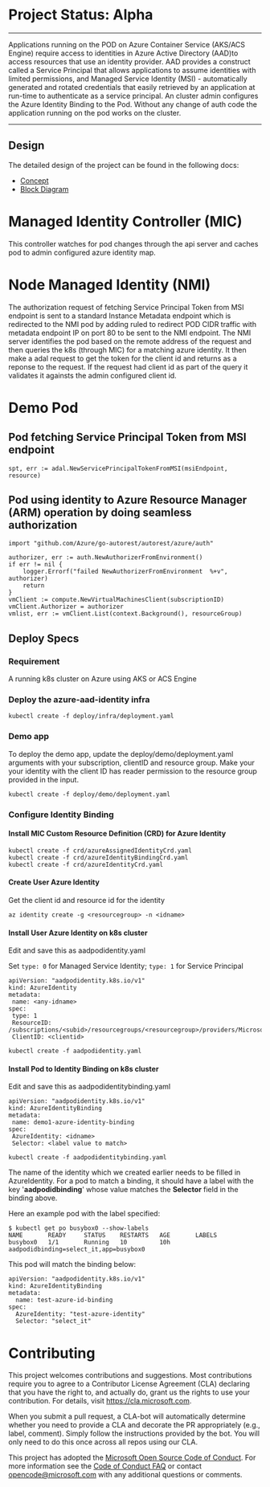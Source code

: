 # Project Status: Alpha

----

Applications running on the POD on Azure Container Service (AKS/ACS Engine) require access to identities in Azure Active Directory (AAD)to access resources that use an identity provider. AAD provides a construct called a Service Principal that allows applications to assume identities with limited permissions, and Managed Service Identity (MSI) - automatically generated and rotated credentials that easily retrieved by an application at run-time to authenticate as a service principal. 
An cluster admin configures the Azure Identity Binding to the Pod. Without any change of auth code the application running on the pod works on the cluster.

----

## Design

The detailed design of the project can be found in the following docs:

- [Concept](https://github.com/Azure/aad-pod-identity/blob/master/docs/design/concept.md)
- [Block Diagram](https://github.com/Azure/aad-pod-identity/blob/master/docs/design/concept.png)

# Managed Identity Controller (MIC)

This controller watches for pod changes through the api server and caches pod to admin configured azure identity map.

# Node Managed Identity (NMI)

The authorization request of fetching Service Principal Token from MSI endpoint is sent to a standard Instance Metadata endpoint which is redirected to the NMI pod by adding ruled to redirect POD CIDR traffic with metadata endpoint IP on port 80 to be sent to the NMI endpoint. The NMI server identifies the pod based on the remote address of the request and then queries the k8s (through MIC) for a matching azure identity. It then make a adal request to get the token for the client id and returns as a reponse to the request. If the request had client id as part of the query it validates it againsts the admin configured client id.

# Demo Pod 

## Pod fetching Service Principal Token from MSI endpoint 

```
spt, err := adal.NewServicePrincipalTokenFromMSI(msiEndpoint, resource)
```

## Pod using identity to Azure Resource Manager (ARM) operation by doing seamless authorization 

```
import "github.com/Azure/go-autorest/autorest/azure/auth"

authorizer, err := auth.NewAuthorizerFromEnvironment()
if err != nil {
	logger.Errorf("failed NewAuthorizerFromEnvironment  %+v", authorizer)
	return
}
vmClient := compute.NewVirtualMachinesClient(subscriptionID)
vmClient.Authorizer = authorizer
vmlist, err := vmClient.List(context.Background(), resourceGroup)
```

## Deploy Specs

### Requirement 

A running k8s cluster on Azure using AKS or ACS Engine 

### Deploy the azure-aad-identity infra 

```
kubectl create -f deploy/infra/deployment.yaml
```


### Demo app

To deploy the demo app, update the deploy/demo/deployment.yaml arguments with your subscription, clientID and resource group.
Make your your identity with the client ID has reader permission to the resource group provided in the input. 


```
kubectl create -f deploy/demo/deployment.yaml
```

### Configure Identity Binding 

#### Install MIC Custom Resource Definition (CRD) for Azure Identity 

```
kubectl create -f crd/azureAssignedIdentityCrd.yaml
kubectl create -f crd/azureIdentityBindingCrd.yaml
kubectl create -f crd/azureIdentityCrd.yaml
```

#### Create User Azure Identity 

Get the client id and resource id for the identity 
```
az identity create -g <resourcegroup> -n <idname>
```

#### Install User Azure Identity on k8s cluster 

Edit and save this as aadpodidentity.yaml

Set `type: 0` for Managed Service Identity; `type: 1` for Service Principal

```
apiVersion: "aadpodidentity.k8s.io/v1"
kind: AzureIdentity
metadata:
 name: <any-idname>
spec:
 type: 1
 ResourceID: /subscriptions/<subid>/resourcegroups/<resourcegroup>/providers/Microsoft.ManagedIdentity/userAssignedIdentities/<idname>
 ClientID: <clientid>
```

```
kubectl create -f aadpodidentity.yaml
```

#### Install Pod to Identity Binding on k8s cluster

Edit and save this as aadpodidentitybinding.yaml
```
apiVersion: "aadpodidentity.k8s.io/v1"
kind: AzureIdentityBinding
metadata:
 name: demo1-azure-identity-binding
spec:
 AzureIdentity: <idname>
 Selector: <label value to match>
``` 

```
kubectl create -f aadpodidentitybinding.yaml
```
The name of the identity which we created earlier needs to be filled in AzureIdentity.
For a pod to match a binding, it should have a label with the key '**aadpodidbinding**' 
whose value matches the  **Selector** field in the binding above.

Here an example pod with the label specified:
```
$ kubectl get po busybox0 --show-labels
NAME       READY     STATUS    RESTARTS   AGE       LABELS
busybox0   1/1       Running   10         10h       aadpodidbinding=select_it,app=busybox0
```

This pod will match the binding below:
```
apiVersion: "aadpodidentity.k8s.io/v1"
kind: AzureIdentityBinding
metadata:
  name: test-azure-id-binding
spec: 
  AzureIdentity: "test-azure-identity"
  Selector: "select_it"
```

# Contributing

This project welcomes contributions and suggestions.  Most contributions require you to agree to a
Contributor License Agreement (CLA) declaring that you have the right to, and actually do, grant us
the rights to use your contribution. For details, visit https://cla.microsoft.com.

When you submit a pull request, a CLA-bot will automatically determine whether you need to provide
a CLA and decorate the PR appropriately (e.g., label, comment). Simply follow the instructions
provided by the bot. You will only need to do this once across all repos using our CLA.

This project has adopted the [Microsoft Open Source Code of Conduct](https://opensource.microsoft.com/codeofconduct/).
For more information see the [Code of Conduct FAQ](https://opensource.microsoft.com/codeofconduct/faq/) or
contact [opencode@microsoft.com](mailto:opencode@microsoft.com) with any additional questions or comments.
